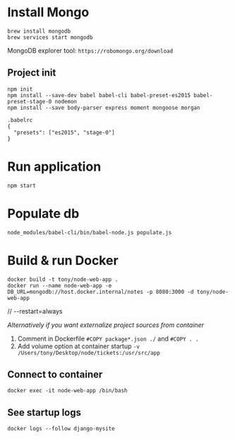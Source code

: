 # Install Mongo

```
brew install mongodb
brew services start mongodb
```

MongoDB explorer tool: `https://robomongo.org/download`


## Project init

```
npm init
npm install --save-dev babel babel-cli babel-preset-es2015 babel-preset-stage-0 nodemon 
npm install --save body-parser express moment mongoose morgan
```
```
.babelrc
{
  "presets": ["es2015", "stage-0"]
}
```


# Run application
`npm start`

# Populate db
`node_modules/babel-cli/bin/babel-node.js populate.js`


# Build & run Docker
```
docker build -t tony/node-web-app .
docker run --name node-web-app -e DB_URL=mongodb://host.docker.internal/notes -p 8080:3000 -d tony/node-web-app
```
// --restart=always 

_Alternatively if you want externalize project sources from container_
1. Comment in Dockerfile `#COPY package*.json ./` and `#COPY . .`
2. Add volume option at container startup `-v /Users/tony/Desktop/node/tickets:/usr/src/app`


## Connect to container
```
docker exec -it node-web-app /bin/bash
```

## See startup logs
```
docker logs --follow django-mysite
```

